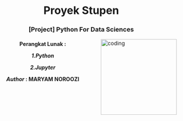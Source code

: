 <h1 align="center">Proyek Stupen</h1>
<h3 align="center">[Project] Python For Data Sciences</h3>
<img align="right" alt="coding" width="200" src="https://media4.giphy.com/media/v1.Y2lkPTc5MGI3NjExdDdsZHdmb2s1c2l3b3k4YmEyaDM5MTN5a2J6ZHZuejRqdDdxaWxkZCZlcD12MV9pbnRlcm5hbF9naWZfYnlfaWQmY3Q9Zw/f3KwliaH4MLtli8z7D/giphy.gif"> 

<h4 align="center">
Perangkat Lunak :

  *1.Python*

 *2.Jupyter*


***Author*** : MARYAM NOROOZI





</h4>
<p align="left">
</p>
